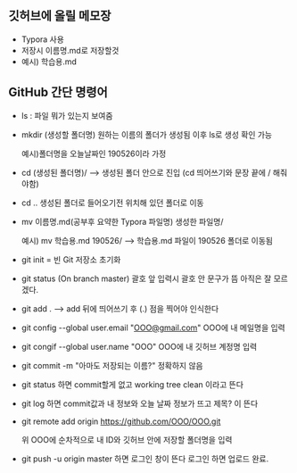 ## 깃허브에 올릴 메모장 

- Typora 사용
- 저장시 이름명.md로 저장할것
- 예시) 학습용.md

## GitHub 간단 명령어

- ls : 파일 뭐가 있는지 보여줌

- mkdir (생성할 폴더명)  원하는 이름의 폴더가 생성됨 이후 ls로 생성 확인 가능

  예시)폴더명을 오늘날짜인 190526이라 가정

- cd (생성된 폴더명)/ --> 생성된 폴더 안으로 진입 (cd 띄어쓰기와 문장 끝에 / 해줘야함)

-  cd .. 생성된 폴더로 들어오기전 위치해 있던 폴더로 이동

- mv 이름명.md(공부후 요약한 Typora 파일명) 생성한 파일명/

  예시) mv 학습용.md 190526/ --> 학습용.md  파일이 190526 폴더로 이동됨

- git init = 빈 Git 저장소 초기화

- git status (On branch master) 괄호 앞 입력시 괄호 안 문구가 뜸 아직은 잘 모르겠다.

- git add .  --> add 뒤에 띄어쓰기 후 (.)  점을 찍어야 인식한다

- git config --global user.email "OOO@gmail.com" OOO에 내 메일명을 입력

- git congif --global user.name "OOO" OOO에 내 깃허브 계정명 입력

- git commit -m "아마도 저장되는 이름?" 정확하지 않음

- git status 하면 commit할게 없고 working tree clean 이라고 뜬다

- git log 하면 commit값과 내 정보와 오늘 날짜 정보가 뜨고 제목? 이 뜬다

- git remote add origin https://github.com/OOO/OOO.git

  위 OOO에 순차적으로 내 ID와 깃허브 안에 저장할 폴더명을 입력

- git push -u origin master 하면 로그인 창이 뜬다 로그인 하면 업로드 완료.